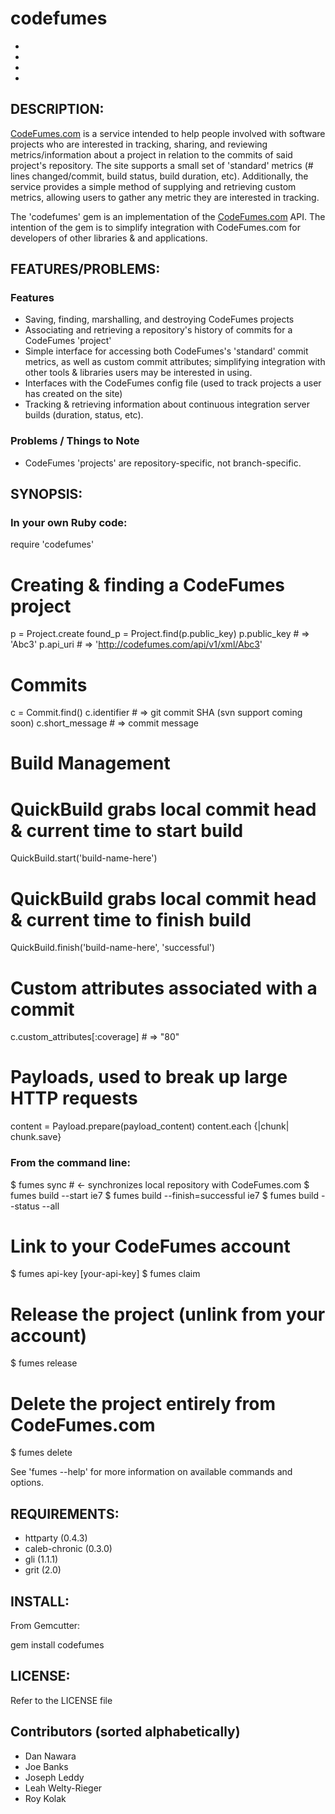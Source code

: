 # codefumes

* [Project site]:(http://cosyn.github.com/codefumes)
* [Wiki]:(https://github.com/cosyn/codefumes/wikis)
* [Repository]:(https://github.com/cosyn/codefumes)
* [Website]:(http://www.codefumes.com)

## DESCRIPTION:

[CodeFumes.com](http://codefumes.com) is a service intended to help people
involved with software projects who are interested in tracking, sharing,
and reviewing metrics/information about a project in relation to the
commits of said project's repository.  The site supports a small set of
'standard' metrics (# lines changed/commit, build status, build duration,
etc).  Additionally, the service provides a simple method of supplying
and retrieving custom metrics, allowing users to gather any metric they
are interested in tracking.

The 'codefumes' gem is an implementation of the
[CodeFumes.com](http://codefumes.com) API. The intention of the
gem is to simplify integration with CodeFumes.com for developers of
other libraries & and applications.

## FEATURES/PROBLEMS:

### Features

* Saving, finding, marshalling, and destroying CodeFumes
  projects
* Associating and retrieving a repository's history of commits for a
  CodeFumes 'project'
* Simple interface for accessing both CodeFumes's 'standard' commit
  metrics, as well as custom commit attributes; simplifying
  integration with other tools & libraries users may be interested in
  using.
* Interfaces with the CodeFumes config file (used to track projects a
  user has created on the site)
* Tracking & retrieving information about continuous integration server
  builds (duration, status, etc).

### Problems / Things to Note

* CodeFumes 'projects' are repository-specific, not branch-specific.

## SYNOPSIS:

### In your own Ruby code:

  require 'codefumes'

  # Creating & finding a CodeFumes project
  p = Project.create
  found_p = Project.find(p.public_key)
  p.public_key # => 'Abc3'
  p.api_uri    # => 'http://codefumes.com/api/v1/xml/Abc3'

  # Commits
  c = Commit.find(<commit identifier>)
  c.identifier    # => git commit SHA (svn support coming soon)
  c.short_message # => commit message

  # Build Management
  # QuickBuild grabs local commit head & current time to start build
  QuickBuild.start('build-name-here')

  # QuickBuild grabs local commit head & current time to finish build
  QuickBuild.finish('build-name-here', 'successful')

  # Custom attributes associated with a commit
  c.custom_attributes[:coverage] # => "80"

  # Payloads, used to break up large HTTP requests
  content = Payload.prepare(payload_content)
  content.each {|chunk| chunk.save}


### From the command line:

  $ fumes sync  # <- synchronizes local repository with CodeFumes.com
  $ fumes build --start ie7
  $ fumes build --finish=successful ie7
  $ fumes build --status --all

  # Link to your CodeFumes account
  $ fumes api-key [your-api-key]
  $ fumes claim

  # Release the project (unlink from your account)
  $ fumes release

  # Delete the project entirely from CodeFumes.com
  $ fumes delete

See 'fumes --help' for more information on available commands and options.

## REQUIREMENTS:

* httparty (0.4.3)
* caleb-chronic (0.3.0)
* gli (1.1.1)
* grit (2.0)

## INSTALL:

From Gemcutter:

  gem install codefumes

## LICENSE:

Refer to the LICENSE file

## Contributors (sorted alphabetically)

* Dan Nawara
* Joe Banks
* Joseph Leddy
* Leah Welty-Rieger
* Roy Kolak
